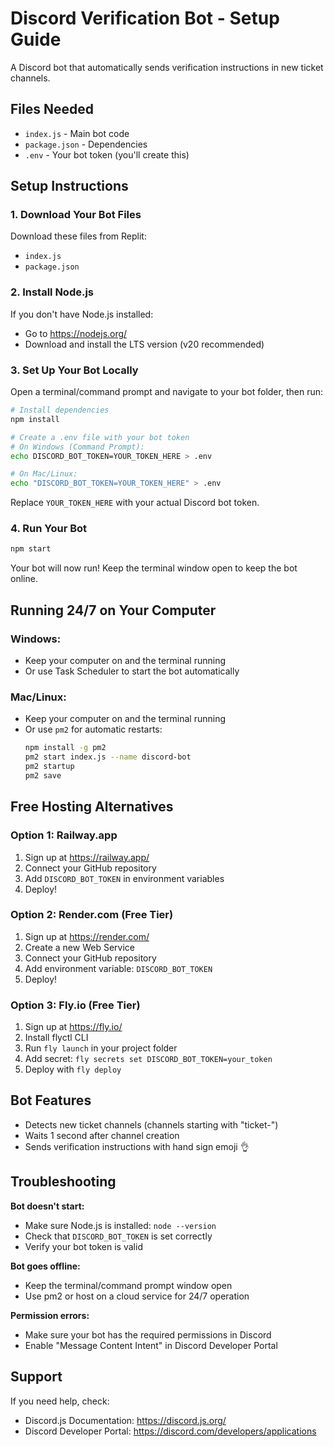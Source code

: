 # Discord Verification Bot - Setup Guide

A Discord bot that automatically sends verification instructions in new ticket channels.

## Files Needed
- `index.js` - Main bot code
- `package.json` - Dependencies
- `.env` - Your bot token (you'll create this)

## Setup Instructions

### 1. Download Your Bot Files
Download these files from Replit:
- `index.js`
- `package.json`

### 2. Install Node.js
If you don't have Node.js installed:
- Go to https://nodejs.org/
- Download and install the LTS version (v20 recommended)

### 3. Set Up Your Bot Locally

Open a terminal/command prompt and navigate to your bot folder, then run:

```bash
# Install dependencies
npm install

# Create a .env file with your bot token
# On Windows (Command Prompt):
echo DISCORD_BOT_TOKEN=YOUR_TOKEN_HERE > .env

# On Mac/Linux:
echo "DISCORD_BOT_TOKEN=YOUR_TOKEN_HERE" > .env
```

Replace `YOUR_TOKEN_HERE` with your actual Discord bot token.

### 4. Run Your Bot

```bash
npm start
```

Your bot will now run! Keep the terminal window open to keep the bot online.

## Running 24/7 on Your Computer

### Windows:
- Keep your computer on and the terminal running
- Or use Task Scheduler to start the bot automatically

### Mac/Linux:
- Keep your computer on and the terminal running
- Or use `pm2` for automatic restarts:
  ```bash
  npm install -g pm2
  pm2 start index.js --name discord-bot
  pm2 startup
  pm2 save
  ```

## Free Hosting Alternatives

### Option 1: Railway.app
1. Sign up at https://railway.app/
2. Connect your GitHub repository
3. Add `DISCORD_BOT_TOKEN` in environment variables
4. Deploy!

### Option 2: Render.com (Free Tier)
1. Sign up at https://render.com/
2. Create a new Web Service
3. Connect your GitHub repository
4. Add environment variable: `DISCORD_BOT_TOKEN`
5. Deploy!

### Option 3: Fly.io (Free Tier)
1. Sign up at https://fly.io/
2. Install flyctl CLI
3. Run `fly launch` in your project folder
4. Add secret: `fly secrets set DISCORD_BOT_TOKEN=your_token`
5. Deploy with `fly deploy`

## Bot Features

- Detects new ticket channels (channels starting with "ticket-")
- Waits 1 second after channel creation
- Sends verification instructions with hand sign emoji 👌

## Troubleshooting

**Bot doesn't start:**
- Make sure Node.js is installed: `node --version`
- Check that `DISCORD_BOT_TOKEN` is set correctly
- Verify your bot token is valid

**Bot goes offline:**
- Keep the terminal/command prompt window open
- Use pm2 or host on a cloud service for 24/7 operation

**Permission errors:**
- Make sure your bot has the required permissions in Discord
- Enable "Message Content Intent" in Discord Developer Portal

## Support

If you need help, check:
- Discord.js Documentation: https://discord.js.org/
- Discord Developer Portal: https://discord.com/developers/applications
